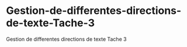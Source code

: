 # Gestion-de-differentes-directions-de-texte-Tache-3
Gestion de differentes directions de texte Tache 3
